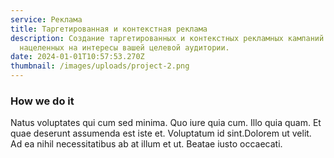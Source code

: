 ```yaml
---
service: Реклама
title: Таргетированная и контекстная реклама
description: Создание таргетированных и контекстных рекламных кампаний
  нацеленных на интересы вашей целевой аудитории.
date: 2024-01-01T10:57:53.270Z
thumbnail: /images/uploads/project-2.png
---
```

### How we do it

Natus voluptates qui cum sed minima. Quo iure quia cum. Illo quia quam. Et quae deserunt assumenda est iste et. Voluptatum id sint.Dolorem ut velit. Ad ea nihil necessitatibus ab at illum et ut. Beatae iusto occaecati.